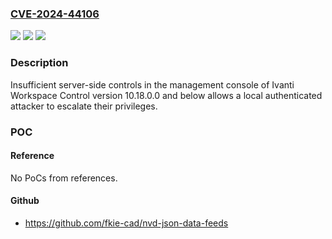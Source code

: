 ### [CVE-2024-44106](https://cve.mitre.org/cgi-bin/cvename.cgi?name=CVE-2024-44106)
![](https://img.shields.io/static/v1?label=Product&message=Workspace%20Control&color=blue)
![](https://img.shields.io/static/v1?label=Version&message=n%2Fa&color=blue)
![](https://img.shields.io/static/v1?label=Vulnerability&message=CWE-602%3A%20Client-Side%20Enforcement%20of%20Server-Side%20Security&color=brighgreen)

### Description

Insufficient server-side controls in the management console of Ivanti Workspace Control version 10.18.0.0 and below allows a local authenticated attacker to escalate their privileges.

### POC

#### Reference
No PoCs from references.

#### Github
- https://github.com/fkie-cad/nvd-json-data-feeds

